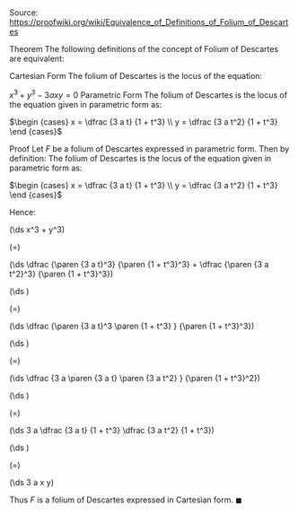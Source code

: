 # 

Source: https://proofwiki.org/wiki/Equivalence_of_Definitions_of_Folium_of_Descartes



Theorem
The following definitions of the concept of Folium of Descartes are equivalent:

Cartesian Form
The folium of Descartes is the locus of the equation:

$x^3 + y^3 - 3 a x y = 0$
Parametric Form
The folium of Descartes is the locus of the equation given in parametric form as:

$\begin {cases} x = \dfrac {3 a t} {1 + t^3} \\ y = \dfrac {3 a t^2} {1 + t^3} \end {cases}$


Proof
Let $F$ be a folium of Descartes expressed in parametric form.
Then by definition:
The folium of Descartes is the locus of the equation given in parametric form as:

$\begin {cases} x = \dfrac {3 a t} {1 + t^3} \\ y = \dfrac {3 a t^2} {1 + t^3} \end {cases}$

Hence:














\(\ds x^3 + y^3\)

\(=\)







\(\ds \dfrac {\paren {3 a t}^3} {\paren {1 + t^3}^3} + \dfrac {\paren {3 a t^2}^3} {\paren {1 + t^3}^3}\)




















\(\ds \)

\(=\)







\(\ds \dfrac {\paren {3 a t}^3 \paren {1 + t^3} } {\paren {1 + t^3}^3}\)




















\(\ds \)

\(=\)







\(\ds \dfrac {3 a \paren {3 a t} \paren {3 a t^2} } {\paren {1 + t^3}^2}\)




















\(\ds \)

\(=\)







\(\ds 3 a \dfrac {3 a t} {1 + t^3} \dfrac {3 a t^2} {1 + t^3}\)




















\(\ds \)

\(=\)







\(\ds 3 a x y\)









Thus $F$ is a folium of Descartes expressed in Cartesian form.
$\blacksquare$





